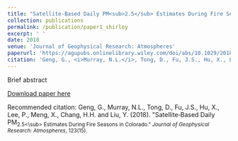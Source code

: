 ```yaml
---
title: "Satellite‐Based Daily PM<sub>2.5</sub> Estimates During Fire Seasons in Colorado."
collection: publications
permalink: /publication/paper1_shirley
excerpt: ' '
date: 2018
venue: 'Journal of Geophysical Research: Atmospheres'
paperurl: 'https://agupubs.onlinelibrary.wiley.com/doi/abs/10.1029/2018JD028573'
citation: 'Geng, G., <i>Murray, N.L.</i>, Tong, D., Fu, J.S., Hu, X., Lee, P., Meng, X., Chang, H.H. and Liu, Y. (2018). &quot;Satellite‐Based Daily PM<sub>2.5</sub> Estimates During Fire Seasons in Colorado.&quot; <i>Journal of Geophysical Research: Atmospheres</i>, 123(15).'
---
```

Brief abstract

[Download paper here](https://agupubs.onlinelibrary.wiley.com/doi/abs/10.1029/2018JD028573)

Recommended citation: Geng, G., Murray, N.L., Tong, D., Fu, J.S., Hu, X., Lee, P., Meng, X., Chang, H.H. and Liu, Y. (2018). &quot;Satellite‐Based Daily PM<sub>2.5<\sub> Estimates During Fire Seasons in Colorado.&quot; <i>Journal of Geophysical Research: Atmospheres</i>, 123(15).
